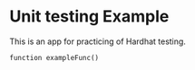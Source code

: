 # Unit testing Example

This is an app for practicing of Hardhat testing.

```
function exampleFunc()
```
